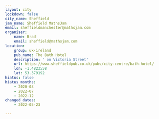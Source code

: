 ```yaml
---
layout: city
lockdown: false
city_name: Sheffield
jam_name: Sheffield MathsJam
email: sheffieldmanchester@mathsjam.com
organiser:
    name: Brad
    email: sheffield@mathsjam.com
location:
    group: uk-ireland
    pub_name: The Bath Hotel
    description: ' on Victoria Street'
    url: https://www.sheffieldpub.co.uk/pubs/city-centre/bath-hotel/
    lon: -1.4823558
    lat: 53.379192
hiatus: false
hiatus_months:
    - 2020-03
    - 2022-07
    - 2022-12
changed_dates:
    - 2022-05-23

---
```


